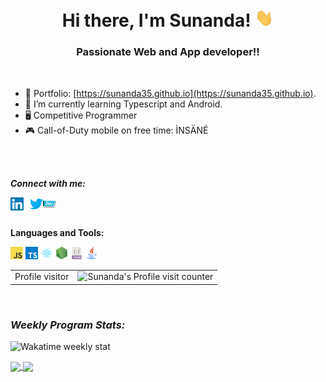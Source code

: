 <h1 align="center">Hi there, I'm Sunanda! <img src="https://github.com/sunanda35/sunanda35/blob/master/assets/hi.gif?raw=true" width="30px"></h1>

<h3 align="center">Passionate Web and App developer!!</h3>

<br/>

- 📝 Portfolio: [https://sunanda35.github.io](https://sunanda35.github.io).
- 🌱 I’m currently learning Typescript and Android.
- 🖥 Competitive Programmer
- 🎮 Call-of-Duty mobile on free time: ÌNSӒNÉ
<br/>
<br/>

***Connect with me:***  

<a href="https://www.linkedin.com/in/sunanda35/">
  <img style="margin-right: 10px" align="left" alt="Sunanda_Linkdin" width="21px" src="https://github.com/sunanda35/sunanda35/blob/master/assets/social/linkedin%20(1).svg" />
</a>
<a href="https://twitter.com/sunanda3599">
  <img align="left" alt="Sunanda_Twitter" width="21px" src="https://github.com/sunanda35/sunanda35/blob/master/assets/social/twitter.svg" />
</a>
<a href="https://dev.to/sunanda35">
  <img align="left" alt="Sunanda_dev" width="21px" src="https://github.com/sunanda35/sunanda35/blob/master/assets/social/dev.svg" />
</a>

<br/>
<br/>

**Languages and Tools:**  

<code><img height="20" src="https://raw.githubusercontent.com/github/explore/80688e429a7d4ef2fca1e82350fe8e3517d3494d/topics/javascript/javascript.png"></code>
<code><img height="20" src="https://raw.githubusercontent.com/github/explore/80688e429a7d4ef2fca1e82350fe8e3517d3494d/topics/typescript/typescript.png"></code>
<code><img height="20" src="https://raw.githubusercontent.com/github/explore/80688e429a7d4ef2fca1e82350fe8e3517d3494d/topics/react/react.png"></code>
<code><img height="20" src="https://raw.githubusercontent.com/github/explore/80688e429a7d4ef2fca1e82350fe8e3517d3494d/topics/nodejs/nodejs.png"></code> 
<code><img height="20" src="https://github.com/sunanda35/sunanda35/blob/master/assets/tools/json-file.svg"></code>
<code><img height="20" src="https://github.com/sunanda35/sunanda35/blob/master/assets/tools/java.svg"></code>


<table>
  <tr>
    <td>Profile visitor</td>
    <td><img src="https://profile-counter.glitch.me/sunanda35/count.svg" alt="Sunanda's Profile visit counter" /></td>
  </tr>
</table>
<br/>

### ***Weekly Program Stats:***

![Wakatime weekly stat](https://github-readme-stats.vercel.app/api/wakatime?username=sunanda35&layout=compact&theme=chartreuse-dark) 

<a href="https://github-readme-stats.vercel.app/api/top-langs/?username=sunanda35&layout=compact&theme=chartreuse-dark">
  <img align="center" src="https://github-readme-stats.vercel.app/api/top-langs/?username=sunanda35&layout=compact&theme=chartreuse-dark" />
  
<a href="https://sunanda35.github.io" target="_blank">
  <img align="center" src="https://github-readme-stats.vercel.app/api/pin/?username=sunanda35&repo=sunanda35.github.io&theme=chartreuse-dark" />

